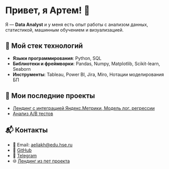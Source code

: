 # Привет, я Артем! 👋
Я — **Data Analyst** и у меня есть опыт работы с анализом данных, статистикой, машинным обучением и визуализацией. 

## 🔧 Мой стек технологий
- **Языки программирования**: Python, SQL
- **Библиотеки и фреймворки**: Pandas, Numpy, Matplotlib, Scikit-learn, Seaborn
- **Инструменты**: Tableau, Power BI, Jira, Miro, Нотации моделирования БП

## 🚀 Мои последние проекты
- [Лендинг с интеграцией Яндекс.Метрики, Модель лог. регрессии](https://github.com/nmnl256/FirebasePetProject)
- [Анализ A/B тестов](https://github.com/nmnl256/Analyzing-A-B-test-results)

## 📬 Контакты
- 📧 Email: [aeliakh@edu.hse.ru](mailto:aeliakh@edu.hse.ru)
- 🔗 [GitHub](https://github.com/nmnl256)
- 📱 [Telegram](https://t.me/always2alive)
- 🌐 [Лендинг из пет проекта](https://nmnl256.github.io/FirebasePetProject/)
